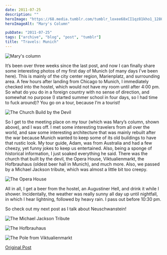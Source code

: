 ```yaml
---
date: 2011-07-25
description: ""
heroImage: "https://68.media.tumblr.com/tumblr_loxee68xCI1qz81kho1_1280.jpg"
heroImageAlt: "Mary's Column"

pubDate: "2011-07-25"
tags: ["archive", "blog", "post", "tumblr"]
title: "Travels: Munich"
---
```


![Mary's column](https://68.media.tumblr.com/tumblr_loxee68xCI1qz81kho1_1280.jpg)

It’s been over three weeks since the last post, and now I can finally share some interesting photos of my first day of Munich (of many days I’ve been here). This is mainly of the city center region, Marienplatz, and surrounding area. A few hours after landing from Chicago to Munich, I immediately checked into the hostel, which would not have my room until after 4:00 pm. So what do you do in a foreign country with no sense of direction, and somewhat no purpose (I started summer school in four days, so I had time to fuck around)? You go on a tour, because I’m a tourist!

![The Church Build by the Devil](https://68.media.tumblr.com/tumblr_loxee68xCI1qz81kho2_1280.jpg)

So I get to the meeting place on my tour (which was Mary’s column, shown above), and I was off. I met some interesting travelers from all over the world, and saw some interesting architecture that was mainly rebuilt after the war because Munich wanted to keep some of its old buildings to have that rustic look. My tour guide, Adam, was from Australia and had a few cheezy, yet funny jokes to keep us entertained. Also, being a sponge of historical information, I just soaked everything he said. There was the church that built by the devil, the Opera House, Viktualienmarkt, the Hofbrauhaus (oldest beer hall in Munich), and much more. Also, we passed by a Michael Jackson tribute, which was almost a little bit too creepy.

![The Opera House](https://68.media.tumblr.com/tumblr_loxee68xCI1qz81kho3_1280.jpg)

All in all, I get a beer from the hostel, an Augustiner Hell, and drink it while I shower. Incidentally, the weather was really sunny all day up until nightfall, in which I hear lightning, followed by heavy rain. I pass out before 10:30 pm.

So check out my next post as I talk about Neuschwanstein!

![The Michael Jackson Tribute](https://68.media.tumblr.com/tumblr_loxee68xCI1qz81kho4_1280.jpg)

![The Hofbrauhaus](https://68.media.tumblr.com/tumblr_loxee68xCI1qz81kho5_1280.jpg)

![The Pole from Viktualienmarkt](https://68.media.tumblr.com/tumblr_loxee68xCI1qz81kho6_1280.jpg)

[Original Post](https://jermspeaks.com/post/8075406452/its-been-over-three-weeks-since-the-last-post)
